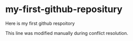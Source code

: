 # my-first-github-repositury
Here is my first github respoitory

This line was modified manually during conflict resolution.